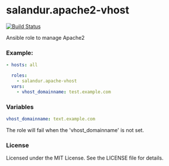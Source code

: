 salandur.apache2-vhost
============

[![Build Status](https://travis-ci.org/salandur/ansible-apache2-vhost.svg?branch=master)](https://travis-ci.org/salandur/ansible-apache2-vhost)

Ansible role to manage Apache2

### Example:

```yaml
- hosts: all

  roles:
    - salandur.apache-vhost
  vars:
    - vhost_domainname: test.example.com
```

### Variables

```yaml
vhost_domainname: text.example.com
```

The role will fail when the 'vhost_domainname' is not set.

### License

Licensed under the MIT License. See the LICENSE file for details.
